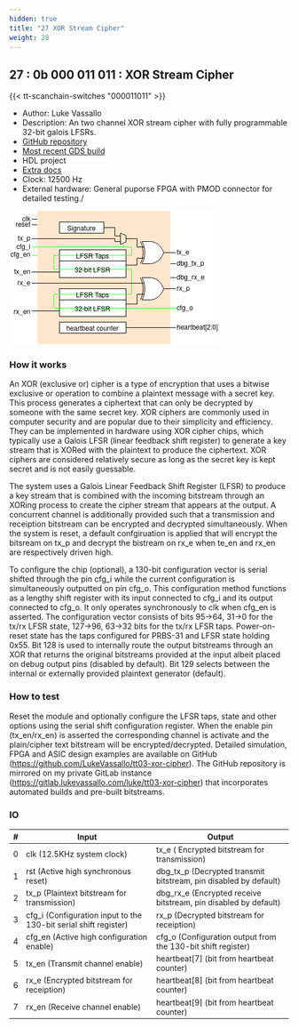 ```yaml
---
hidden: true
title: "27 XOR Stream Cipher"
weight: 28
---
```


## 27 : 0b 000 011 011 : XOR Stream Cipher

{{< tt-scanchain-switches "000011011" >}}

* Author: Luke Vassallo
* Description: An two channel XOR stream cipher with fully programmable 32-bit galois LFSRs.
* [GitHub repository](https://github.com/LukeVassallo/tt03-xor-cipher)
* [Most recent GDS build](https://github.com/LukeVassallo/tt03-xor-cipher/actions/runs/4593665296)
* HDL project
* [Extra docs]()
* Clock: 12500 Hz
* External hardware: General puporse FPGA with PMOD connector for detailed testing./

![picture](images/dual-xor-top-level.png)

### How it works

An XOR (exclusive or) cipher is a type of encryption that uses a bitwise exclusive or operation to combine a plaintext message with a secret key. This process generates a ciphertext that can only be decrypted by someone with the same secret key. XOR ciphers are commonly used in computer security and are popular due to their simplicity and efficiency. They can be implemented in hardware using XOR cipher chips, which typically use a Galois LFSR (linear feedback shift register) to generate a key stream that is XORed with the plaintext to produce the ciphertext. XOR ciphers are considered relatively secure as long as the secret key is kept secret and is not easily guessable.

The system uses a Galois Linear Feedback Shift Register (LFSR) to produce a key stream that is combined with the incoming bitstream through an XORing process to create the cipher stream that appears at the output. A concurrent channel is additionally provided such that a transmission and receiption bitstream can be encrypted and decrypted simultaneously. When the system is reset, a default confgiruation is applied that will encrypt the bitsream on tx_p and decrypt the bistream on rx_e when te_en and rx_en are respectively driven high.

To configure the chip (optional), a 130-bit configuration vector is serial shifted through the pin cfg_i while the current configuration is simultaneously outputted on pin cfg_o. This configuration method functions as a lengthy shift register with its input connected to cfg_i and its output connected to cfg_o. It only operates synchronously to clk when cfg_en is asserted. The configuration vector consists of bits 95->64, 31->0 for the tx/rx LFSR state, 127->96, 63->32  bits for the tx/rx LFSR taps. Power-on-reset state has the taps configured for PRBS-31 and LFSR state holding 0x55. Bit 128 is used to internally route the output bitstreams through an XOR that returns the original bitstreams provided at the input albeit placed on debug output pins (disabled by default). Bit 129 selects between the internal or externally provided plaintext generator (default).


### How to test

Reset the module and optionally configure the LFSR taps, state and other options using the serial shift configuration register. When the enable pin (tx_en/rx_en) is asserted the corresponding channel is activate and the plain/cipher text bitstream will be encrypted/decrypted. Detailed simulation, FPGA and ASIC design examples are available on GitHub (https://github.com/LukeVassallo/tt03-xor-cipher). The GitHub repository is mirrored on my private GitLab instance (https://gitlab.lukevassallo.com/luke/tt03-xor-cipher) that incorporates automated builds and pre-built bitstreams. 


### IO

| # | Input        | Output       |
|---|--------------|--------------|
| 0 | clk (12.5KHz system clock)  | tx_e ( Encrypted bitstream for transmission) |
| 1 | rst (Active high synchronous reset)  | dbg_tx_p (Decrypted transmit bitstream, pin disabled by default) |
| 2 | tx_p (Plaintext bitstream for transmission)  | dbg_rx_e (Encrypted receive bitstream, pin disabled by default) |
| 3 | cfg_i (Configuration input to the 130-bit serial shift register)  | rx_p (Decrypted bitstream for receiption) |
| 4 | cfg_en (Active high configuration enable)  | cfg_o (Configuration output from the 130-bit shift register) |
| 5 | tx_en (Transmit channel enable)  | heartbeat[7] (bit from heartbeat counter) |
| 6 | rx_e (Encrypted bitstream for receiption)  | heartbeat[8] (bit from heartbeat counter) |
| 7 | rx_en (Receive channel enable)  | heartbeat[9] (bit from heartbeat counter) |
